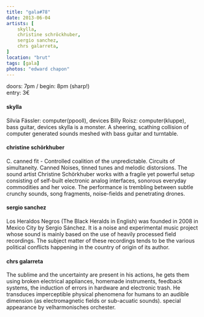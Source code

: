 ```yaml
---
title: "gala#78"
date: 2013-06-04
artists: [
    skylla,
    christine schröckhuber,
    sergio sanchez,
    chrs galarreta,
]
location: "brut"
tags: [gala]
photos: "edward chapon"
---
```

doors: 7pm / begin: 8pm (sharp!)  
entry: 3€

#### skylla
Silvia Fässler: computer(ppooll), devices Billy Roisz: computer(kluppe), bass guitar, devices skylla is a monster. A sheering, scathing collision of computer generated sounds meshed with bass guitar and turntable.

#### christine schörkhuber
C. canned fit - Controlled coalition of the unpredictable. Circuits of simultaneity. Canned Noises, tinned tunes and melodic distorsions. The sound artist Christine Schörkhuber works with a fragile yet powerful setup consisting of self-built electronic analog interfaces, sonorous everyday commodities and her voice. The performance is trembling between subtle crunchy sounds, song fragments, noise-fields and penetrating drones.

#### sergio sanchez
Los Heraldos Negros (The Black Heralds in English) was founded in 2008 in Mexico City by Sergio Sánchez. It is a noise and experimental music project whose sound is mainly based on the use of heavily processed field recordings. The subject matter of these recordings tends to be the various political conflicts happening in the country of origin of its author.

#### chrs galarreta
The sublime and the uncertainty are present in his actions, he gets them using broken electrical appliances, homemade instruments, feedback systems, the induction of errors in hardware and electronic trash. He transduces imperceptible physical phenomena for humans to an audible dimension (as electromagnetic fields or sub-acuatic sounds).
special appearance by velharmonisches orchester.
